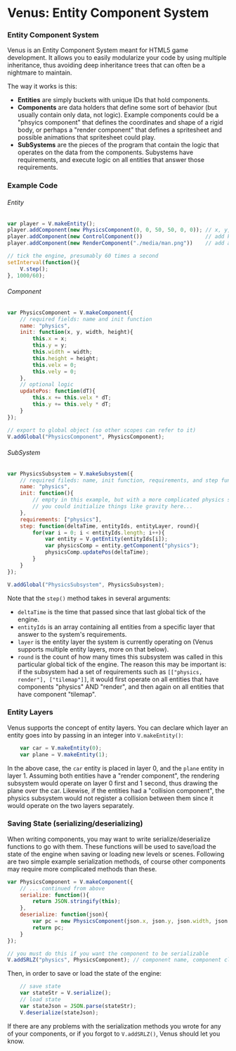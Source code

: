 Venus: Entity Component System 
======

### Entity Component System
Venus is an Entity Component System meant for HTML5 game development. It allows you to easily modularize your code by using multiple inheritance, thus avoiding deep inheritance trees that can often be a nightmare to maintain.

The way it works is this:
* __Entities__ are simply buckets with unique IDs that hold components. 
* __Components__ are data holders that define some sort of behavior (but usually contain only data, not logic). Example components could be a "phsyics component" that defines the coordinates and shape of a rigid body, or perhaps a "render component" that defines a spritesheet and possible animations that spritesheet could play.
* __SubSystems__ are the pieces of the program that contain the logic that operates on the data from the components. Subystems have requirements, and execute logic on all entities that answer those requirements.

### Example Code

###### Entity
```javascript
var player = V.makeEntity();
player.addComponent(new PhysicsComponent(0, 0, 50, 50, 0, 0)); // x, y, width, height, velx, vely
player.addComponent(new ControlComponent())                    // add keyboard controls
player.addComponent(new RenderComponent("./media/man.png"))    // add an image to entity

// tick the engine, presumably 60 times a second
setInterval(function(){
	V.step();
}, 1000/60);
```

###### Component
```javascript
var PhysicsComponent = V.makeComponent({
	// required fields: name and init function
	name: "physics",
	init: function(x, y, width, height){
		this.x = x;
		this.y = y;
		this.width = width;
		this.height = height;
		this.velx = 0;
		this.vely = 0;
	},
	// optional logic
	updatePos: function(dT){
		this.x += this.velx * dT;
		this.y += this.vely * dT;
	}
});

// export to global object (so other scopes can refer to it)
V.addGlobal("PhysicsComponent", PhysicsComponent);
```

###### SubSystem
```javascript
var PhysicsSubsystem = V.makeSubsystem({
	// required fileds: name, init function, requirements, and step function
	name: "physics",
	init: function(){
		// empty in this example, but with a more complicated physics system
		// you could initialize things like gravity here...
	},
	requirements: ["physics"],
	step: function(deltaTime, entityIds, entityLayer, round){
		for(var i = 0; i < entityIds.length; i++){
			var entity = V.getEntity(entityIds[i]);
			var physicsComp = entity.getComponent("physics");
			physicsComp.updatePos(deltaTime);
		}
	}
});

V.addGlobal("PhysicsSubsystem", PhysicsSubsystem);
```

Note that the `step()` method takes in several arguments:
* `deltaTime` is the time that passed since that last global tick of the engine.
* `entityIds` is an array containing all entities from a specific layer that answer to the system's requirements.
* `layer` is the entity layer the system is currently operating on (Venus supports multiple entity layers, more on that below).
* `round` is the count of how many times this subsystem was called in this particular global tick of the engine. The reason this may be important is: if the subsystem had a set of requirements such as `[["physics, render"], ["tilemap"]]`, it would first operate on all entities that have components "physics" AND "render", and then again on all entities that have component "tilemap".

### Entity Layers
Venus supports the concept of entity layers. You can declare which layer an entity goes into by passing in an integer into `V.makeEntity()`:
```javascript
	var car = V.makeEntity(0);
	var plane = V.makeEntity(1);
```
In the above case, the `car` entity is placed in layer 0, and the `plane` entity in layer 1. Assuming both entities have a "render component", the rendering subsystem would operate on layer 0 first and 1 second, thus drawing the plane over the car. Likewise, if the entities had a "collision component", the physics subsystem would not register a collision between them since it would operate on the two layers separately.

### Saving State (serializing/deserializing)

When writing components, you may want to write serialize/deserialize functions to go with them. These functions will be used to save/load the state of the engine when saving or loading new levels or scenes. Following are two simple example serialization methods, of course other components may require more complicated methods than these.

```javascript
var PhysicsComponent = V.makeComponent({
	// ... continued from above
	serialize: function(){
		return JSON.stringify(this);
	},
	deserialize: function(json){
		var pc = new PhysicsComponent(json.x, json.y, json.width, json.height, json.velx, json.vely);
		return pc;
	}
});

// you must do this if you want the component to be serializable
V.addSRLZ("physics", PhysicsComponent); // component name, component class
```

Then, in order to save or load the state of the engine:
```javascript
	// save state
	var stateStr = V.serialize(); 
	// load state
	var stateJson = JSON.parse(stateStr);
	V.deserialize(stateJson);
```
If there are any problems with the serialization methods you wrote for any of your components, or if you forgot to `V.addSRLZ()`, Venus should let you know.
